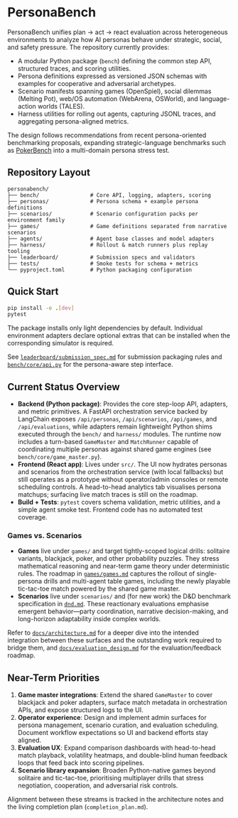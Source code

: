 # PersonaBench

PersonaBench unifies plan → act → react evaluation across heterogeneous environments to analyze how AI personas behave under strategic, social, and safety pressure. The repository currently provides:

- A modular Python package (`bench`) defining the common step API, structured traces, and scoring utilities.
- Persona definitions expressed as versioned JSON schemas with examples for cooperative and adversarial archetypes.
- Scenario manifests spanning games (OpenSpiel), social dilemmas (Melting Pot), web/OS automation (WebArena, OSWorld), and language-action worlds (TALES).
- Harness utilities for rolling out agents, capturing JSONL traces, and aggregating persona-aligned metrics.

The design follows recommendations from recent persona-oriented benchmarking proposals, expanding strategic-language benchmarks such as [PokerBench](https://arxiv.org/abs/2501.08328) into a multi-domain persona stress test.

## Repository Layout

```
personabench/
├── bench/                # Core API, logging, adapters, scoring
├── personas/             # Persona schema + example persona definitions
├── scenarios/            # Scenario configuration packs per environment family
├── games/                # Game definitions separated from narrative scenarios
├── agents/               # Agent base classes and model adapters
├── harness/              # Rollout & match runners plus replay tooling
├── leaderboard/          # Submission specs and validators
├── tests/                # Smoke tests for schema + metrics
└── pyproject.toml        # Python packaging configuration
```

## Quick Start

```bash
pip install -e .[dev]
pytest
```

The package installs only light dependencies by default. Individual environment adapters declare optional extras that can be installed when the corresponding simulator is required.

See [`leaderboard/submission_spec.md`](leaderboard/submission_spec.md) for submission packaging rules and [`bench/core/api.py`](bench/core/api.py) for the persona-aware step interface.

## Current Status Overview

- **Backend (Python package)**: Provides the core step-loop API, adapters, and metric primitives. A FastAPI orchestration service backed by LangChain exposes `/api/personas`, `/api/scenarios`, `/api/games`, and `/api/evaluations`, while adapters remain lightweight Python shims executed through the `bench/` and `harness/` modules. The runtime now includes a turn-based `GameMaster` and `MatchRunner` capable of coordinating multiple personas against shared game engines (see `bench/core/game_master.py`).
- **Frontend (React app)**: Lives under `src/`. The UI now hydrates personas and scenarios from the orchestration service (with local fallbacks) but still operates as a prototype without operator/admin consoles or remote scheduling controls. A head-to-head analytics tab visualises persona matchups; surfacing live match traces is still on the roadmap.
- **Build + Tests**: `pytest` covers schema validation, metric utilities, and a simple agent smoke test. Frontend code has no automated test coverage.

### Games vs. Scenarios

- **Games** live under `games/` and target tightly-scoped logical drills: solitaire variants, blackjack, poker, and other probability puzzles. They stress mathematical reasoning and near-term game theory under deterministic rules. The roadmap in [`games/games.md`](games/games.md) captures the rollout of single-persona drills and multi-agent table games, including the newly playable tic-tac-toe match powered by the shared game master.
- **Scenarios** live under `scenarios/` and (for new work) the D&D benchmark specification in [`dnd.md`](dnd.md). These reactionary evaluations emphasise emergent behavior—party coordination, narrative decision-making, and long-horizon adaptability inside complex worlds.

Refer to [`docs/architecture.md`](docs/architecture.md) for a deeper dive into the intended integration between these surfaces and the outstanding work required to bridge them, and [`docs/evaluation_design.md`](docs/evaluation_design.md) for the evaluation/feedback roadmap.

## Near-Term Priorities

1. **Game master integrations**: Extend the shared `GameMaster` to cover blackjack and poker adapters, surface match metadata in orchestration APIs, and expose structured logs to the UI.
2. **Operator experience**: Design and implement admin surfaces for persona management, scenario curation, and evaluation scheduling. Document workflow expectations so UI and backend efforts stay aligned.
3. **Evaluation UX**: Expand comparison dashboards with head-to-head match playback, volatility heatmaps, and double-blind human feedback loops that feed back into scoring pipelines.
4. **Scenario library expansion**: Broaden Python-native games beyond solitaire and tic-tac-toe, prioritising multiplayer drills that stress negotiation, cooperation, and adversarial risk controls.

Alignment between these streams is tracked in the architecture notes and the living completion plan (`completion_plan.md`).
